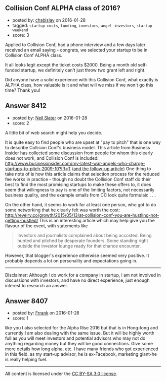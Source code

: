 ## Collision Conf ALPHA class of 2016?

- posted by: [chabislav](https://stackexchange.com/users/3614925/chabislav) on 2016-01-28
- tagged: `startup-costs`, `funding`, `investors`, `angel-investors`, `startup-weekend`
- score: 3

Applied to Collision Conf, had a phone interview and a few days later received an email saying - congrats, we selected your startup to be in Collision Conf ALPHA class. 

It all looks legit except the ticket costs $2000. Being a month old self-funded startup, we definitely can't just throw two grant left and right.

Did anyone have a solid experience with this Collision Conf, what exactly is ALPHA class, how valuable is it and what will we miss if we won't go this time? Thank you!


## Answer 8412

- posted by: [Neil Slater](https://stackexchange.com/users/2274369/neil-slater) on 2016-01-28
- score: 2

<p>A little bit of web search might help you decide.</p>

<p>It is quite easy to find people who are upset at "pay to pitch" that is one way to describe Collision Conf's business model. This article from Business Insider has collected some discussion from people for whom this clearly does not work, and Collision Conf is included: <a href="http://www.businessinsider.com/my-latest-war-angels-who-charge-startups-to-pitch-2009-10?IR=T" rel="nofollow">http://www.businessinsider.com/my-latest-war-angels-who-charge-startups-to-pitch-2009-10?IR=T</a> (<a href="http://www.businessinsider.com/the-amazing-response-to-my-war-against-sleazebags-who-charge-startups-to-pitch-angels-2009-10?IR=T" rel="nofollow">and the follow-up article</a>) One thing to take note of is how this article claims that selection process for the reduced fee works in practice - though no doubt the Collision Conf staff do their best to find the most promising startups to make these offers to, it does seem that willingness to pay is one of the limiting factors, not necessarily business quality, and the example emails from CC look quite formulaic . . .</p>

<p>On the other hand, it seems to work for at least one person, who got to do some networking that he clearly felt was worth the cost: <a href="http://revelry.co/growth/2015/05/13/at-collision-conf-you-are-hustling-not-getting-hustled/" rel="nofollow">http://revelry.co/growth/2015/05/13/at-collision-conf-you-are-hustling-not-getting-hustled/</a> This is an interesting article which may help give you the flavour of the event, with statements like </p>

<blockquote>
  <p>Investors and journalists complained about being accosted. Being
  hunted and pitched by desperate founders. Some standing right outside
  the investor lounge ready for that chance encounter.</p>
</blockquote>

<p>However, that blogger's experience otherwise seemed very positive. It probably depends a lot on personality and expectations going in.</p>

<hr>

<p>Disclaimer: Although I do work for a company in startup, I am not involved in discussions with investors, and have no direct experience, just enough interest to research an answer.</p>



## Answer 8407

- posted by: [Frrank](https://stackexchange.com/users/7699745/frrank) on 2016-01-28
- score: 1

like you I also selected for the Alpha Rise 2016 but that is in Hong-long and currently I am also dealing with the same issue. But it will be highly worth full as you will meet investors and potential advisors who may not do anything regarding money but they will be good connections.
Give some more details how long alpha, etc. I have many friends who got experienced in this field. as my start-up advisor, he is ex-Facebook, marketing giant-he is really helping fuel.



---

All content is licensed under the [CC BY-SA 3.0 license](https://creativecommons.org/licenses/by-sa/3.0/).
